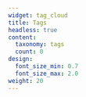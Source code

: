 ```yaml
---
widget: tag_cloud
title: Tags
headless: true
content:
  taxonomy: tags
  count: 0
design:
  font_size_min: 0.7
  font_size_max: 2.0
weight: 20
---
```

